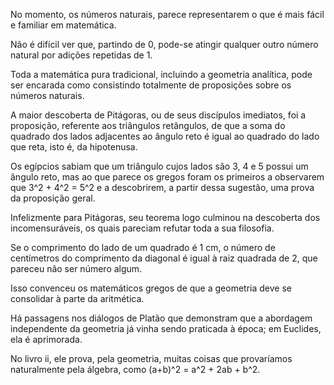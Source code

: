 No momento, os números naturais, parece representarem o que é mais fácil e familiar em matemática.

Não é difícil ver que, partindo de 0, pode-se atingir qualquer outro número natural por adições repetidas de 1.

Toda a matemática pura tradicional, incluindo a geometria analítica, pode ser encarada como consistindo totalmente de proposições sobre os números naturais.

A maior descoberta de Pitágoras, ou de seus discípulos imediatos, foi a proposição, referente aos triângulos retângulos, de que a soma do quadrado dos lados adjacentes ao ângulo reto é igual ao quadrado do lado que reta, isto é, da hipotenusa.

Os egípcios sabiam que um triângulo cujos lados são 3, 4 e 5 possui um ângulo reto, mas ao que parece os gregos foram os primeiros a observarem que 3^2 + 4^2 = 5^2 e a descobrirem, a partir dessa sugestão, uma prova da proposição geral.

Infelizmente para Pitágoras, seu teorema logo culminou na descoberta dos incomensuráveis, os quais pareciam refutar toda a sua filosofia.

Se o comprimento do lado de um quadrado é 1 cm, o número de centímetros do comprimento da diagonal é igual à raiz quadrada de 2, que pareceu não ser número algum.

Isso convenceu os matemáticos gregos de que a geometria deve se consolidar à parte da aritmética.

Há passagens nos diálogos de Platão que demonstram que a abordagem independente da geometria já vinha sendo praticada à época; em Euclides, ela é aprimorada.

No livro ii, ele prova, pela geometria, muitas coisas que provaríamos naturalmente pela álgebra, como (a+b)^2 = a^2 + 2ab + b^2.
